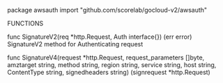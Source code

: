 package awsauth
    import "github.com/scorelab/gocloud-v2/awsauth"


FUNCTIONS

func SignatureV2(req *http.Request, Auth interface{}) (err error)
    SignatureV2 method for Authenticating request

func SignatureV4(request *http.Request, request_parameters []byte, amztarget string, method string, region string, service string, host string, ContentType string, signedheaders string) (signrequest *http.Request)


